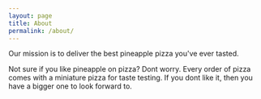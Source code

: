 ```yaml
---
layout: page
title: About
permalink: /about/
---
```


Our mission is to deliver the best pineapple pizza you've ever tasted.

Not sure if you like pineapple on pizza? Dont worry.
Every order of pizza comes with a miniature pizza for taste testing.
If you dont like it, then you have a bigger one to look forward to.
